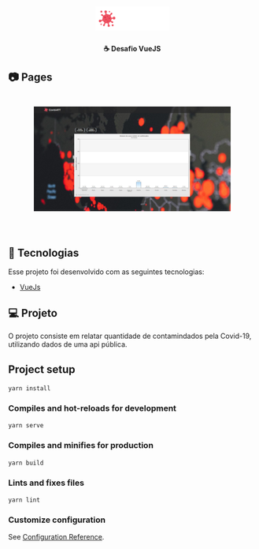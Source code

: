 <h1 align="center">
    <img alt="Covid-ATT" src=".github/coronaviruslogo.png" width="150px" />
</h1>

<h4 align="center">
  ☕ Desafio VueJS
</h4>

## 📷 Pages

<h1 align="center">
    <img alt="Covid-ATT" src=".github/Home.jpg" width="400px" />
</h1>

<br>

## :rocket: Tecnologias

Esse projeto foi desenvolvido com as seguintes tecnologias:

- [VueJs](https://vuejs.org/)

## 💻 Projeto

O projeto consiste em relatar quantidade de contamindados pela Covid-19, utilizando dados de uma api pública.


## Project setup
```
yarn install
```

### Compiles and hot-reloads for development
```
yarn serve
```

### Compiles and minifies for production
```
yarn build
```

### Lints and fixes files
```
yarn lint
```

### Customize configuration
See [Configuration Reference](https://cli.vuejs.org/config/).
